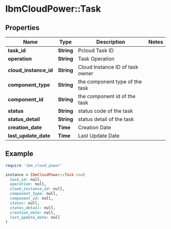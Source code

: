 # IbmCloudPower::Task

## Properties

| Name | Type | Description | Notes |
| ---- | ---- | ----------- | ----- |
| **task_id** | **String** | Pcloud Task ID |  |
| **operation** | **String** | Task Operation |  |
| **cloud_instance_id** | **String** | Cloud Instance ID of task owner |  |
| **component_type** | **String** | the component type of the task |  |
| **component_id** | **String** | the component id of the task |  |
| **status** | **String** | status code of the task |  |
| **status_detail** | **String** | status detail of the task |  |
| **creation_date** | **Time** | Creation Date |  |
| **last_update_date** | **Time** | Last Update Date |  |

## Example

```ruby
require 'ibm_cloud_power'

instance = IbmCloudPower::Task.new(
  task_id: null,
  operation: null,
  cloud_instance_id: null,
  component_type: null,
  component_id: null,
  status: null,
  status_detail: null,
  creation_date: null,
  last_update_date: null
)
```

